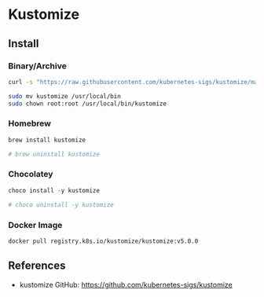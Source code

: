 # Kustomize

## Install

### Binary/Archive

```bash
curl -s "https://raw.githubusercontent.com/kubernetes-sigs/kustomize/master/hack/install_kustomize.sh" | bash

sudo mv kustomize /usr/local/bin
sudo chown root:root /usr/local/bin/kustomize
```

### Homebrew

```sh
brew install kustomize

# brew uninstall kustomize
```

### Chocolatey

```ps1
choco install -y kustomize

# choco uninstall -y kustomize
```

### Docker Image

```bash
docker pull registry.k8s.io/kustomize/kustomize:v5.0.0
```

## References

- kustomize GitHub: <https://github.com/kubernetes-sigs/kustomize>
